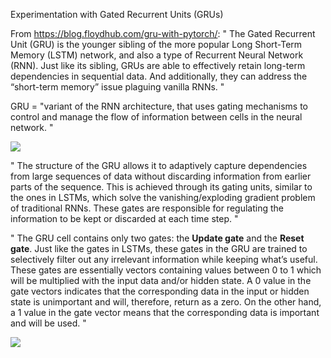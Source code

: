 Experimentation with Gated Recurrent Units (GRUs)

From https://blog.floydhub.com/gru-with-pytorch/:
" The Gated Recurrent Unit (GRU) is the younger sibling of the more popular Long Short-Term Memory (LSTM) network, and also a type of Recurrent Neural Network (RNN). Just like its sibling, GRUs are able to effectively retain long-term dependencies in sequential data. And additionally, they can address the “short-term memory” issue plaguing vanilla RNNs. "

GRU = "variant of the RNN architecture, that uses gating mechanisms to control and manage the flow of information between cells in the neural network. "

![](https://blog.floydhub.com/content/images/2019/07/image17-1.jpg)

" The structure of the GRU allows it to adaptively capture dependencies from large sequences of data without discarding information from earlier parts of the sequence. This is achieved through its gating units, similar to the ones in LSTMs, which solve the vanishing/exploding gradient problem of traditional RNNs. These gates are responsible for regulating the information to be kept or discarded at each time step. "

" The GRU cell contains only two gates: the **Update gate** and the **Reset gate**. Just like the gates in LSTMs, these gates in the GRU are trained to selectively filter out any irrelevant information while keeping what’s useful. These gates are essentially vectors containing values between 0 to 1 which will be multiplied with the input data and/or hidden state. A 0 value in the gate vectors indicates that the corresponding data in the input or hidden state is unimportant and will, therefore, return as a zero. On the other hand, a 1 value in the gate vector means that the corresponding data is important and will be used. "

![](https://blog.floydhub.com/content/images/2019/07/image14.jpg)
